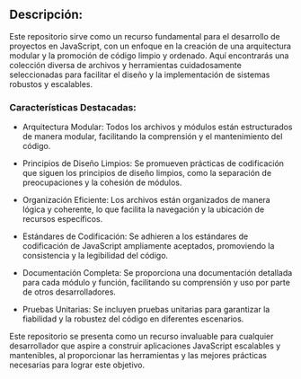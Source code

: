 ## Descripción:

Este repositorio sirve como un recurso fundamental para el desarrollo de proyectos en JavaScript, con un enfoque en la creación de una arquitectura modular y la promoción de código limpio y ordenado. Aquí encontrarás una colección diversa de archivos y herramientas cuidadosamente seleccionadas para facilitar el diseño y la implementación de sistemas robustos y escalables.

### Características Destacadas:

* Arquitectura Modular: 
Todos los archivos y módulos están estructurados de manera modular, facilitando la comprensión y el mantenimiento del código.

* Principios de Diseño Limpios: 
Se promueven prácticas de codificación que siguen los principios de diseño limpios, como la separación de preocupaciones y la cohesión de módulos.

* Organización Eficiente: 
Los archivos están organizados de manera lógica y coherente, lo que facilita la navegación y la ubicación de recursos específicos.

* Estándares de Codificación: 
Se adhieren a los estándares de codificación de JavaScript ampliamente aceptados, promoviendo la consistencia y la legibilidad del código.

* Documentación Completa: 
Se proporciona una documentación detallada para cada módulo y función, facilitando su comprensión y uso por parte de otros desarrolladores.

* Pruebas Unitarias: 
Se incluyen pruebas unitarias para garantizar la fiabilidad y la robustez del código en diferentes escenarios.

Este repositorio se presenta como un recurso invaluable para cualquier desarrollador que aspire a construir aplicaciones JavaScript escalables y mantenibles, al proporcionar las herramientas y las mejores prácticas necesarias para lograr este objetivo.